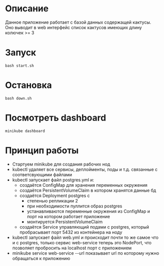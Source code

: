 # Описание
Данное приложение работает с базой данных содержащей кактусы. Оно выводит в web интерфейс список кактусов имеющих длину колючек >= 3 


# Запуск
```
bash start.sh
```

# Остановка
```
bash down.sh
```

# Посмотреть dashboard
```
minikube dashboard
```

# Принцип работы
- Стартуем minikube для создания рабочих нод
- kubectl удаляет все сервисы, деплойменты, поды и т.д. связанные с соответсвующими файлами
- kubectl запускает файл postgres.yml и:
    - создаётся ConfigMap для хранения переменных окружения
    - создаётся PersistentVolumeClaim в котором хранятся данные бд
    - создаётся Deployment postgres c
        - степенью репликации 2
        - при необходимости пуллится образ postgres
        - устанавливаются переменные окружения из ConfigMap и порт на котором работает приложение
        - монтируется PersistentVolumeClaim
    - создаётся Service управляющий подами с postgres, который пробрасывает порт 5432 из контейнера на ноду
- kubectl запускает файл web.yml и происходит почти то же самое что и с postgres, только сервис web-service теперь это NodePort, что позволяет пробросить на localhost порт с приложением 
- minikube service web-service --url показывает url по которому нужно обращаться к приложению 